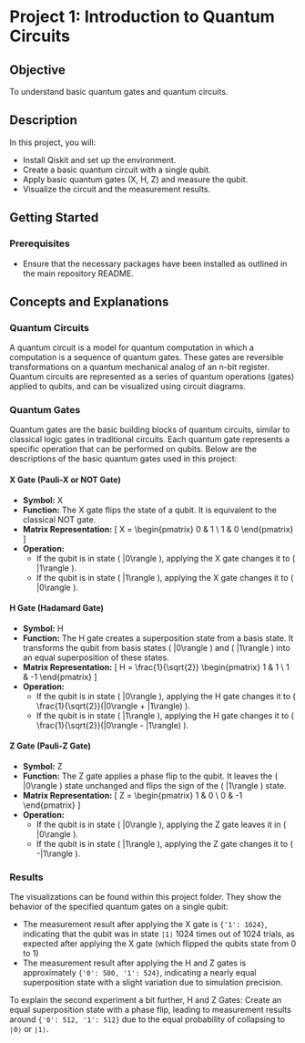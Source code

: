 # Project 1: Introduction to Quantum Circuits

## Objective

To understand basic quantum gates and quantum circuits.

## Description

In this project, you will:
- Install Qiskit and set up the environment.
- Create a basic quantum circuit with a single qubit.
- Apply basic quantum gates (X, H, Z) and measure the qubit.
- Visualize the circuit and the measurement results.

## Getting Started

### Prerequisites
- Ensure that the necessary packages have been installed as outlined in the main repository README.

## Concepts and Explanations

### Quantum Circuits

A quantum circuit is a model for quantum computation in which a computation is a sequence of quantum gates. These gates are reversible transformations on a quantum mechanical analog of an n-bit register. Quantum circuits are represented as a series of quantum operations (gates) applied to qubits, and can be visualized using circuit diagrams.

### Quantum Gates

Quantum gates are the basic building blocks of quantum circuits, similar to classical logic gates in traditional circuits. Each quantum gate represents a specific operation that can be performed on qubits. Below are the descriptions of the basic quantum gates used in this project:

#### X Gate (Pauli-X or NOT Gate)

- **Symbol:** X
- **Function:** The X gate flips the state of a qubit. It is equivalent to the classical NOT gate.
- **Matrix Representation:**
  \[
  X = \begin{pmatrix}
  0 & 1 \\
  1 & 0
  \end{pmatrix}
  \]
- **Operation:**
  - If the qubit is in state \( |0\rangle \), applying the X gate changes it to \( |1\rangle \).
  - If the qubit is in state \( |1\rangle \), applying the X gate changes it to \( |0\rangle \).

#### H Gate (Hadamard Gate)

- **Symbol:** H
- **Function:** The H gate creates a superposition state from a basis state. It transforms the qubit from basis states \( |0\rangle \) and \( |1\rangle \) into an equal superposition of these states.
- **Matrix Representation:**
  \[
  H = \frac{1}{\sqrt{2}} \begin{pmatrix}
  1 & 1 \\
  1 & -1
  \end{pmatrix}
  \]
- **Operation:**
  - If the qubit is in state \( |0\rangle \), applying the H gate changes it to \( \frac{1}{\sqrt{2}}(|0\rangle + |1\rangle) \).
  - If the qubit is in state \( |1\rangle \), applying the H gate changes it to \( \frac{1}{\sqrt{2}}(|0\rangle - |1\rangle) \).

#### Z Gate (Pauli-Z Gate)

- **Symbol:** Z
- **Function:** The Z gate applies a phase flip to the qubit. It leaves the \( |0\rangle \) state unchanged and flips the sign of the \( |1\rangle \) state.
- **Matrix Representation:**
  \[
  Z = \begin{pmatrix}
  1 & 0 \\
  0 & -1
  \end{pmatrix}
  \]
- **Operation:**
  - If the qubit is in state \( |0\rangle \), applying the Z gate leaves it in \( |0\rangle \).
  - If the qubit is in state \( |1\rangle \), applying the Z gate changes it to \( -|1\rangle \).

### Results

The visualizations can be found within this project folder. They show the behavior of the specified quantum gates on a single qubit:

- The measurement result after applying the X gate is `{'1': 1024}`, indicating that the qubit was in state `|1⟩` 1024 times out of 1024 trials, as expected after applying the X gate (which flipped the qubits state from 0 to 1)
- The measurement result after applying the H and Z gates is approximately `{'0': 500, '1': 524}`, indicating a nearly equal superposition state with a slight variation due to simulation precision. 

To explain the second experiment a bit further, H and Z Gates: Create an equal superposition state with a phase flip, leading to measurement results around `{'0': 512, '1': 512}` due to the equal probability of collapsing to `∣0⟩` or `∣1⟩`.
